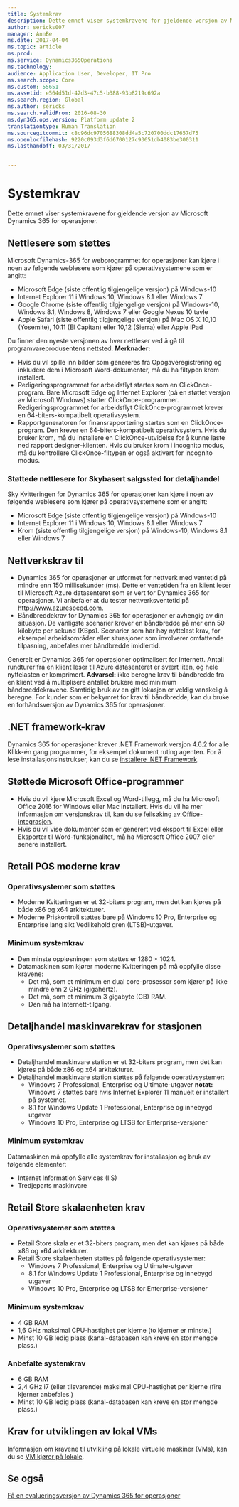 ```yaml
---
title: Systemkrav
description: Dette emnet viser systemkravene for gjeldende versjon av Microsoft Dynamics 365 for operasjoner.
author: sericks007
manager: AnnBe
ms.date: 2017-04-04
ms.topic: article
ms.prod: 
ms.service: Dynamics365Operations
ms.technology: 
audience: Application User, Developer, IT Pro
ms.search.scope: Core
ms.custom: 55651
ms.assetid: e564d51d-42d3-47c5-b388-93b8219c692a
ms.search.region: Global
ms.author: sericks
ms.search.validFrom: 2016-08-30
ms.dyn365.ops.version: Platform update 2
translationtype: Human Translation
ms.sourcegitcommit: c8c96dc9705688308dd4a5c720700ddc17657d75
ms.openlocfilehash: 9220c093d3f6d6700127c93651db4083be300311
ms.lasthandoff: 03/31/2017


---
```


# <a name="system-requirements"></a>Systemkrav

Dette emnet viser systemkravene for gjeldende versjon av Microsoft Dynamics 365 for operasjoner.

<a name="supported-web-browsers"></a>Nettlesere som støttes
----------------------

Microsoft Dynamics-365 for webprogrammet for operasjoner kan kjøre i noen av følgende weblesere som kjører på operativsystemene som er angitt:

-   Microsoft Edge (siste offentlig tilgjengelige versjon) på Windows-10
-   Internet Explorer 11 i Windows 10, Windows 8.1 eller Windows 7
-   Google Chrome (siste offentlig tilgjengelige versjon) på Windows-10, Windows 8.1, Windows 8, Windows 7 eller Google Nexus 10 tavle
-   Apple Safari (siste offentlig tilgjengelige versjon) på Mac OS X 10,10 (Yosemite), 10.11 (El Capitan) eller 10,12 (Sierra) eller Apple iPad

Du finner den nyeste versjonen av hver nettleser ved å gå til programvareprodusentens nettsted. **Merknader:**

-   Hvis du vil spille inn bilder som genereres fra Oppgaveregistrering og inkludere dem i Microsoft Word-dokumenter, må du ha filtypen krom installert. <!---For instructions about how to install the extension, see [Screenshot Extension setup](/dynamics365/operations/dev-itpro/user-interface/task-recorder).-->
-   Redigeringsprogrammet for arbeidsflyt startes som en ClickOnce-program. Bare Microsoft Edge og Internet Explorer (på en støttet versjon av Microsoft Windows) støtter ClickOnce-programmer. Redigeringsprogrammet for arbeidsflyt ClickOnce-programmet krever en 64-biters-kompatibelt operativsystem.
-   Rapportgeneratoren for finansrapportering startes som en ClickOnce-program. Den krever en 64-biters-kompatibelt operativsystem. Hvis du bruker krom, må du installere en ClickOnce-utvidelse for å kunne laste ned rapport designer-klienten. Hvis du bruker krom i incognito modus, må du kontrollere ClickOnce-filtypen er også aktivert for incognito modus.

### <a name="supported-web-browsers-for-retail-cloud-pos"></a>Støttede nettlesere for Skybasert salgssted for detaljhandel

Sky Kvitteringen for Dynamics 365 for operasjoner kan kjøre i noen av følgende weblesere som kjører på operativsystemene som er angitt:

-   Microsoft Edge (siste offentlig tilgjengelige versjon) på Windows-10
-   Internet Explorer 11 i Windows 10, Windows 8.1 eller Windows 7
-   Krom (siste offentlig tilgjengelige versjon) på Windows-10, Windows 8.1 eller Windows 7

## <a name="network-requirements"></a>Nettverkskrav til
-   Dynamics 365 for operasjoner er utformet for nettverk med ventetid på mindre enn 150 millisekunder (ms). Dette er ventetiden fra en klient leser til Microsoft Azure datasenteret som er vert for Dynamics 365 for operasjoner. Vi anbefaler at du tester nettverksventetid på <http://www.azurespeed.com>.
-   Båndbreddekrav for Dynamics 365 for operasjoner er avhengig av din situasjon. De vanligste scenarier krever en båndbredde på mer enn 50 kilobyte per sekund (KBps). Scenarier som har høy nyttelast krav, for eksempel arbeidsområder eller situasjoner som involverer omfattende tilpasning, anbefales mer båndbredde imidlertid.

Generelt er Dynamics 365 for operasjoner optimalisert for Internett. Antall rundturer fra en klient leser til Azure datasenteret er svært liten, og hele nyttelasten er komprimert. **Advarsel:** ikke beregne krav til båndbredde fra en klient ved å multiplisere antallet brukere med minimum båndbreddekravene. Samtidig bruk av en gitt lokasjon er veldig vanskelig å beregne. For kunder som er bekymret for krav til båndbredde, kan du bruke en forhåndsversjon av Dynamics 365 for operasjoner.

## <a name="net-framework-requirements"></a>.NET framework-krav
Dynamics 365 for operasjoner krever .NET Framework versjon 4.6.2 for alle Klikk-én gang programmer, for eksempel dokument ruting agenten. For å lese installasjonsinstrukser, kan du se [installere .NET Framework](https://msdn.microsoft.com/en-us/library/5a4x27ek(v=vs.110).aspx).

## <a name="supported-microsoft-office-applications"></a>Støttede Microsoft Office-programmer
-   Hvis du vil kjøre Microsoft Excel og Word-tillegg, må du ha Microsoft Office 2016 for Windows eller Mac installert. Hvis du vil ha mer informasjon om versjonskrav til, kan du se [feilsøking av Office-integrasjon](/dynamics365/operations/dev-itpro/office-integration/office-integration-troubleshooting).
-   Hvis du vil vise dokumenter som er generert ved eksport til Excel eller Eksporter til Word-funksjonalitet, må ha Microsoft Office 2007 eller senere installert.

## <a name="retail-modern-pos-requirements"></a>Retail POS moderne krav
### <a name="supported-operating-systems"></a>Operativsystemer som støttes

-   Moderne Kvitteringen er et 32-biters program, men det kan kjøres på både x86 og x64 arkitekturer.
-   Moderne Priskontroll støttes bare på Windows 10 Pro, Enterprise og Enterprise lang sikt Vedlikehold gren (LTSB)-utgaver.

### <a name="minimum-system-requirements"></a>Minimum systemkrav

-   Den minste oppløsningen som støttes er 1280 × 1024.
-   Datamaskinen som kjører moderne Kvitteringen på må oppfylle disse kravene:
    -   Det må, som et minimum en dual core-prosessor som kjører på ikke mindre enn 2 GHz (gigahertz).
    -   Det må, som et minimum 3 gigabyte (GB) RAM.
    -   Den må ha Internett-tilgang.

## <a name="retail-hardware-station-requirements"></a>Detaljhandel maskinvarekrav for stasjonen
### <a name="supported-operating-systems"></a>Operativsystemer som støttes

-   Detaljhandel maskinvare station er et 32-biters program, men det kan kjøres på både x86 og x64 arkitekturer.
-   Detaljhandel maskinvare station støttes på følgende operativsystemer:
    -   Windows 7 Professional, Enterprise og Ultimate-utgaver **notat:** Windows 7 støttes bare hvis Internet Explorer 11 manuelt er installert på systemet.
    -   8.1 for Windows Update 1 Professional, Enterprise og innebygd utgaver
    -   Windows 10 Pro, Enterprise og LTSB for Enterprise-versjoner

### <a name="minimum-system-requirements"></a>Minimum systemkrav

Datamaskinen må oppfylle alle systemkrav for installasjon og bruk av følgende elementer:

-   Internet Information Services (IIS)
-   Tredjeparts maskinvare

## <a name="retail-store-scale-unit-requirements"></a>Retail Store skalaenheten krav
### <a name="supported-operating-systems"></a>Operativsystemer som støttes

-   Retail Store skala er et 32-biters program, men det kan kjøres på både x86 og x64 arkitekturer.
-   Retail Store skalaenheten støttes på følgende operativsystemer:
    -   Windows 7 Professional, Enterprise og Ultimate-utgaver
    -   8.1 for Windows Update 1 Professional, Enterprise og innebygd utgaver
    -   Windows 10 Pro, Enterprise og LTSB for Enterprise-versjoner

### <a name="minimum-system-requirements"></a>Minimum systemkrav

-   4 GB RAM
-   1,6 GHz maksimal CPU-hastighet per kjerne (to kjerner er minste.)
-   Minst 10 GB ledig plass (kanal-databasen kan kreve en stor mengde plass.)

### <a name="recommended-system-requirements"></a>Anbefalte systemkrav

-   6 GB RAM
-   2,4 GHz i7 (eller tilsvarende) maksimal CPU-hastighet per kjerne (fire kjerner anbefales.)
-   Minst 10 GB ledig plass (kanal-databasen kan kreve en stor mengde plass.)

## <a name="requirements-for-development-on-local-vms"></a>Krav for utviklingen av lokal VMs
Informasjon om kravene til utvikling på lokale virtuelle maskiner (VMs), kan du se [VM kjører på lokale](/dynamics365/operations/dev-itpro/dev-tools/access-instances#vm-that-is-running-in-premises).

<a name="see-also"></a>Se også
--------

[Få en evalueringsversjon av Dynamics 365 for operasjoner](/dynamics365/operations/dev-itpro/dev-tools/get-evaluation-copy)


